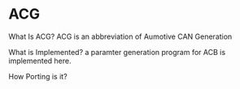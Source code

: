 # ACG
What Is ACG? 
ACG is an abbreviation of Aumotive CAN Generation

What is Implemented? 
a paramter generation program for ACB is implemented here.

How Porting is it?
